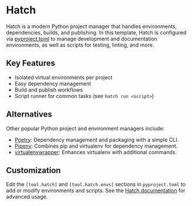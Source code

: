 # Hatch

Hatch is a modern Python project manager that handles environments, dependencies, builds, and publishing. In this template, Hatch is configured via [pyproject.toml](../pyproject.toml) to manage development and documentation environments, as well as scripts for testing, linting, and more.

## Key Features

- Isolated virtual environments per project
- Easy dependency management
- Build and publish workflows
- Script runner for common tasks (see `hatch run <script>`)

## Alternatives

Other popular Python project and environment managers include:

- [Poetry](https://python-poetry.org/): Dependency management and packaging with a simple CLI.
- [Pipenv](https://pipenv.pypa.io/): Combines pip and virtualenv for dependency management.
- [virtualenvwrapper](https://virtualenvwrapper.readthedocs.io/): Enhances virtualenv with additional commands.

## Customization

Edit the `[tool.hatch]` and `[tool.hatch.envs]` sections in `pyproject.toml` to add or modify environments and scripts. See the [Hatch documentation](https://hatch.pypa.io/latest/) for advanced usage.
